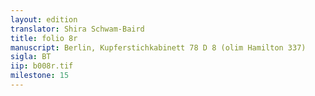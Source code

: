 ```yaml
---
layout: edition
translator: Shira Schwam-Baird
title: folio 8r
manuscript: Berlin, Kupferstichkabinett 78 D 8 (olim Hamilton 337)
sigla: BT
iip: b008r.tif
milestone: 15
---
```

